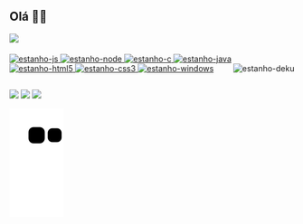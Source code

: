 ## Olá 👋:mask:

<div>
  <a href="https://github.com/estanho">
  <img height="180em" src="https://github-readme-stats.vercel.app/api?username=estanho&show_icons=true&theme=merko&include_all_commits=true&count_private=true"/>
  
</div>
<div style="display: inline_block"><br>
  <img alt="estanho-js" src="https://img.shields.io/badge/JavaScript-43853D?style=for-the-badge&logo=javascript&logoColor=white">
  <img alt="estanho-node" src="https://img.shields.io/badge/Node.js-43853D?style=for-the-badge&logo=node.js&logoColor=white">
  <img alt="estanho-c" src="https://img.shields.io/badge/C-43853D?style=for-the-badge&logo=c&logoColor=white">
  <img alt="estanho-java" src="https://img.shields.io/badge/Java-43853D?style=for-the-badge&logo=java&logoColor=white">
  <img alt="estanho-html5" src="https://img.shields.io/badge/HTML5-43853D?style=for-the-badge&logo=html5&logoColor=white">
  <img alt="estanho-css3" src="https://img.shields.io/badge/CSS3-43853D?style=for-the-badge&logo=css3&logoColor=white">
  <img alt="estanho-windows" src="https://img.shields.io/badge/Windows-43853D?style=for-the-badge&logo=windows&logoColor=white">
  <img align="right" alt="estanho-deku" src="https://cdn.discordapp.com/attachments/551507327652462602/884178526100660254/oie_52248571Weesjn0.gif">
</div>
  
  ##
 
<div> 
  <!--
	<a href="https://www.youtube.com/channel/UC_-uuuZbY0AAt9CViNzvc-Q" target="_blank"><img src="https://img.shields.io/badge/YouTube-FF0000?style=for-the-badge&logo=youtube&logoColor=white" target="_blank"></a>
	<a href="https://instagram.com/rafaballerini" target="_blank"><img src="https://img.shields.io/badge/-Instagram-%23E4405F?style=for-the-badge&logo=instagram&logoColor=white" target="_blank"></a>
	<a href="https://discord.gg/pDbY76q8Qf" target="_blank"><img src="https://img.shields.io/badge/Discord-7289DA?style=for-the-badge&logo=discord&logoColor=white" target="_blank"></a> 
  -->
 	<a href="https://www.twitch.tv/estanhoeu" target="_blank"><img src="https://img.shields.io/badge/Twitch-9146FF?style=for-the-badge&logo=twitch&logoColor=white" target="_blank"></a>
  <a href = "mailto:pedroh.rosag@gmail.com"><img src="https://img.shields.io/badge/Gmail-D14836?style=for-the-badge&logo=gmail&logoColor=white" target="_blank"></a>
  <a href="https://www.linkedin.com/in/pedrohrosag/" target="_blank"><img src="https://img.shields.io/badge/-LinkedIn-%230077B5?style=for-the-badge&logo=linkedin&logoColor=white" target="_blank"></a>
 
  ![Snake animation](https://github.com/estanho/estanho/blob/output/github-contribution-grid-snake.svg)
 
</div>
